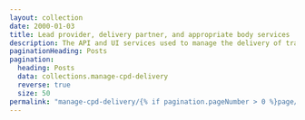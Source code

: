 ```yaml
---
layout: collection
date: 2000-01-03
title: Lead provider, delivery partner, and appropriate body services
description: The API and UI services used to manage the delivery of training
paginationHeading: Posts
pagination:
  heading: Posts
  data: collections.manage-cpd-delivery
  reverse: true
  size: 50
permalink: "manage-cpd-delivery/{% if pagination.pageNumber > 0 %}page/{{ pagination.pageNumber + 1 }}{% endif %}/"
---
```


